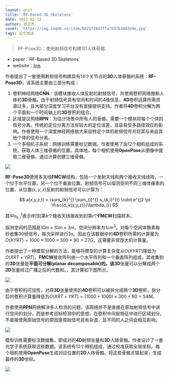 ```yaml
---
layout: post
title: 'RF-Based 3D Skeletons'
date: 2021-02-12
author: 郑之杰
cover: 'https://img.imgdb.cn/item/6025f28d3ffa7d37b3883e9e.jpg'
tags: 论文阅读
---
```


> RF-Pose3D：使用射频信号构建3D人体骨骼.

- paper：RF-Based 3D Skeletons
- website：[link](http://rfpose3d.csail.mit.edu/)

作者提出了一套使用射频信号构建具有$14$个关节点的**3D**人体骨骼的系统：**RF-Pose3D**，该系统主要由三部分构成：
1. 卷积神经网络**CNN**：该模块接收人体反射的射频信号，并使用卷积网络推断人体的**3D**骨骼。由于射频信号具有空间和时间的$4$维信息，**4D**卷积运算所需资源过多，且大部分深度学习平台没有直接提供支持。作者将**4D**卷积分解为两个平面和一个时间轴上的**3D**卷积的组合。
2. 区域提议网络**RPN**：为估计场景中所有人的骨骼，需要一个模块将每个个体的信号分离。传统的定位分离方法有较大的定位误差，且容易受多路径效应的影响。作者使用一个深度神经网络放大来自特定个体的射频信号并将其与来自其他个体的信号分离。
3. 一个多相机子系统：网络训练需要标记数据。作者使用了由$12$个相机组成的系统，获取人体三维骨骼的位置。具体地，每个相机使用**OpenPose**从图像中提取二维骨骼，通过计算创建三维骨骼。

![](https://img.imgdb.cn/item/6025ff093ffa7d37b38c5c22.jpg)

**RF-Pose3D**使用多天线**FMCW**结构，包括一个发射天线和两个接收天线线阵，一个位于水平位置，另一个位于垂直位置。射频信号可以探测空间不同三维体像素的位置，从位置$(x,y,z)$反射的射频信号可以计算为：

$$ a(x,y,z,t) = \sum_{k}^{} \sum_{i}^{} s_{k,i}^{t} \cdot e^{j2 \pi \frac{d_k(x,y,z)}{\lambda_i}} $$

其中$s_{k,i}^{t}$表示$t$时刻第$k$个接收天线接收到的第$i$个**FMCW**扫描样本。

探测空间的范围是$10m \times 10m \times 3m$，空间分辨率为$1cm^3$。对每个空间体像素每秒收集$30$帧信号，每次采样进行$3s$。因此在该数据中的**4D**卷积所需的计算量为$O(XYRT) = 1000 \times 1000 \times 300 \times 90 = 27G$。这需要非常庞大的计算量。

作者提出了一种模型分解的方法，能够将模型的计算复杂度从$O(XYRT)$降低为$O(XRT+YRT)$。**FMCW**接收阵列由一个水平阵列和一个垂直阵列组成，其收集到的**3D**张量是**平面可分解(planar decomposable)**的。该**3D**张量可以分解成两个**2D**张量经过广播之后的代数和。，其计算如下图所示。

![](https://img.imgdb.cn/item/6038977f5f4313ce250300eb.jpg)

由于卷积的可加性，对原**3D**张量使用的**4D**卷积可以被拆分成两个**3D**卷积，拆分后的卷积计算量降低为$O(XRT+YRT) = (1000 + 1000) \times 300 \times 90 = 54M$。

作者使用**RPN**网络解决多人检测的问题，该网络并不是直接在原始射频信号中进行空间的划分，而是参考目标检测中的思想，在卷积中间层特征中进行区域划分。不直接使用原始信号的原因是原始信号具有杂波，且不同的人之间会相互影响。

![](https://img.imgdb.cn/item/60389d075f4313ce2508a736.jpg)

模型训练需要标注数据集，即成对的**4D**射频张量和**3D**人体骨骼。作者设计了一套光学子系统获取这些数据。该系统有$12$个相机组成，通过校准获取全局坐标。每个相机使用**OpenPose**生成对应位置的**2D**人体骨骼，将这些骨骼关联起来，生成最终的**3D**坐标。

![](https://img.imgdb.cn/item/60389e7f5f4313ce250a1a3a.jpg)

